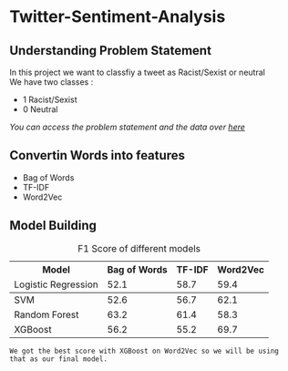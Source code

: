 # Twitter-Sentiment-Analysis

## Understanding Problem Statement

In this project we want to classfiy a tweet as Racist/Sexist or neutral
<br>
We have two classes : 

 - 1 Racist/Sexist
 - 0 Neutral

_You can access the problem statement and the data over [here](https://datahack.analyticsvidhya.com/contest/practice-problem-twitter-sentiment-analysis/)_

## Convertin Words into features

 - Bag of Words
 - TF-IDF
 - Word2Vec
 
 ## Model Building
 
<div>
        <table>
            <caption>F1 Score of different models</caption>
            <thead>
                <tr>
                    <th>Model</th>
                    <th>Bag of Words</th>
                    <th>TF-IDF</th>
                    <th>Word2Vec</th>
                </tr>
                <tr>
                    <td>Logistic Regression</td>
                    <td>52.1</td>
                    <td>58.7</td>
                    <td>59.4</td>
                </tr>
            </thead>
            <tbody>
                <tr>
                    <td>SVM</td>
                    <td>52.6</td>
                    <td>56.7</td>
                    <td>62.1</td>
                </tr>
                <tr>
                    <td>Random Forest</td>
                    <td>63.2</td>
                    <td>61.4</td>
                    <td>58.3</td>
                </tr>
                <tr>
                    <td>XGBoost</td>
                    <td>56.2</td>
                    <td>55.2</td>
                    <td>69.7</td>
                </tr>
            </tbody>
        </table>
    </div>
    
    We got the best score with XGBoost on Word2Vec so we will be using that as our final model.
